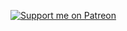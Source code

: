 [![Support me on Patreon](https://img.shields.io/badge/Support%20me%20on-Patreon-black?style=for-the-badge&logo=patreon&logoColor=white)](https://www.patreon.com/hs96300k)
